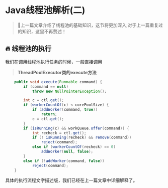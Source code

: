 # Java线程池解析(二)



> :notebook_with_decorative_cover:上一篇文章介绍了线程池的基础知识，这节将更加深入;对于上一篇重复过的知识，这里不再赘述！

## :fire: 线程池的执行

我们在调用线程池执行任务的时候，一般直接调用

> **ThreadPoolExecutor类的execute方法**

```java
    public void execute(Runnable command) {
        if (command == null)
            throw new NullPointerException();

        int c = ctl.get();
        if (workerCountOf(c) < corePoolSize) {
            if (addWorker(command, true))
                return;
            c = ctl.get();
        }
        if (isRunning(c) && workQueue.offer(command)) {
            int recheck = ctl.get();
            if (! isRunning(recheck) && remove(command))
                reject(command);
            else if (workerCountOf(recheck) == 0)
                addWorker(null, false);
        }
        else if (!addWorker(command, false))
            reject(command);
    }
```

具体的执行流程文字描述版，我们已经在上一篇文章中详细解释了。

